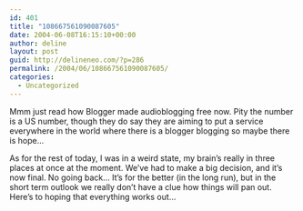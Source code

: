 ```yaml
---
id: 401
title: "108667561090087605"
date: 2004-06-08T16:15:10+00:00
author: deline
layout: post
guid: http://delineneo.com/?p=286
permalink: /2004/06/108667561090087605/
categories:
  - Uncategorized
---
```

Mmm just read how Blogger made audioblogging free now. Pity the number is a US number, though they do say they are aiming to put a service everywhere in the world where there is a blogger blogging so maybe there is hope&#8230;

As for the rest of today, I was in a weird state, my brain&#8217;s really in three places at once at the moment. We&#8217;ve had to make a big decision, and it&#8217;s now final. No going back&#8230; It&#8217;s for the better (in the long run), but in the short term outlook we really don&#8217;t have a clue how things will pan out. Here&#8217;s to hoping that everything works out&#8230;
